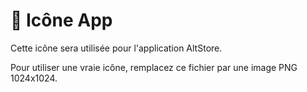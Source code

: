 # 📱 Icône App

Cette icône sera utilisée pour l'application AltStore.

Pour utiliser une vraie icône, remplacez ce fichier par une image PNG 1024x1024.